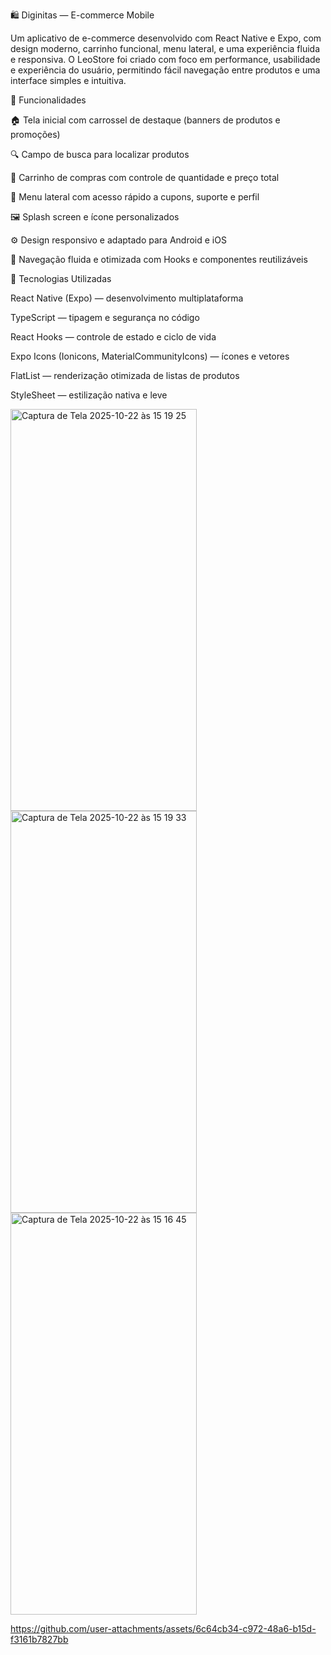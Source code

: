 🛍️ Diginitas — E-commerce Mobile

Um aplicativo de e-commerce desenvolvido com React Native e Expo, com design moderno, carrinho funcional, menu lateral, e uma experiência fluida e responsiva.
O LeoStore foi criado com foco em performance, usabilidade e experiência do usuário, permitindo fácil navegação entre produtos e uma interface simples e intuitiva.

🚀 Funcionalidades

🏠 Tela inicial com carrossel de destaque (banners de produtos e promoções)

🔍 Campo de busca para localizar produtos

🛒 Carrinho de compras com controle de quantidade e preço total

🎫 Menu lateral com acesso rápido a cupons, suporte e perfil

🖼️ Splash screen e ícone personalizados

⚙️ Design responsivo e adaptado para Android e iOS

🧭 Navegação fluida e otimizada com Hooks e componentes reutilizáveis

🧩 Tecnologias Utilizadas

React Native (Expo) — desenvolvimento multiplataforma

TypeScript — tipagem e segurança no código

React Hooks — controle de estado e ciclo de vida

Expo Icons (Ionicons, MaterialCommunityIcons) — ícones e vetores

FlatList — renderização otimizada de listas de produtos

StyleSheet — estilização nativa e leve


<img width="298" height="643" alt="Captura de Tela 2025-10-22 às 15 19 25" src="https://github.com/user-attachments/assets/c8000081-f4c8-43e2-ba4a-b3cad8c20fa1" />
<img width="298" height="643" alt="Captura de Tela 2025-10-22 às 15 19 33" src="https://github.com/user-attachments/assets/cb8ff7a6-092e-4b5b-9486-8e0eff42290e" />
<img width="298" height="643" alt="Captura de Tela 2025-10-22 às 15 16 45" src="https://github.com/user-attachments/assets/afc17d79-c9f3-4507-b523-dbc8edce706a" />





https://github.com/user-attachments/assets/6c64cb34-c972-48a6-b15d-f3161b7827bb





